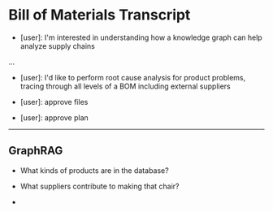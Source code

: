 # Bill of Materials Transcript

- [user]: 
    I'm interested in understanding how a knowledge graph can help analyze supply chains 

...

- [user]: 
    I'd like to perform root cause analysis for product problems, tracing through all levels of a BOM including external suppliers

- [user]: 
    approve files

- [user]: 
    approve plan

---

## GraphRAG

- What kinds of products are in the database?

- What suppliers contribute to making that chair?

- 